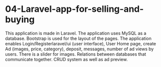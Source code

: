 # 04-Laravel-app-for-selling-and-buying

This application is made in Laravel. The application uses MySQL as a database. Bootstrap is used for the layout of the pages.
The application enables Login/Registerlaravel/ui (user interface), User Home page, create Ad (images, price, category), deposit, messages, number of ad views by users. There is a slider for images. Relations between databases that communicate together. CRUD system as well as ad preview.

 
